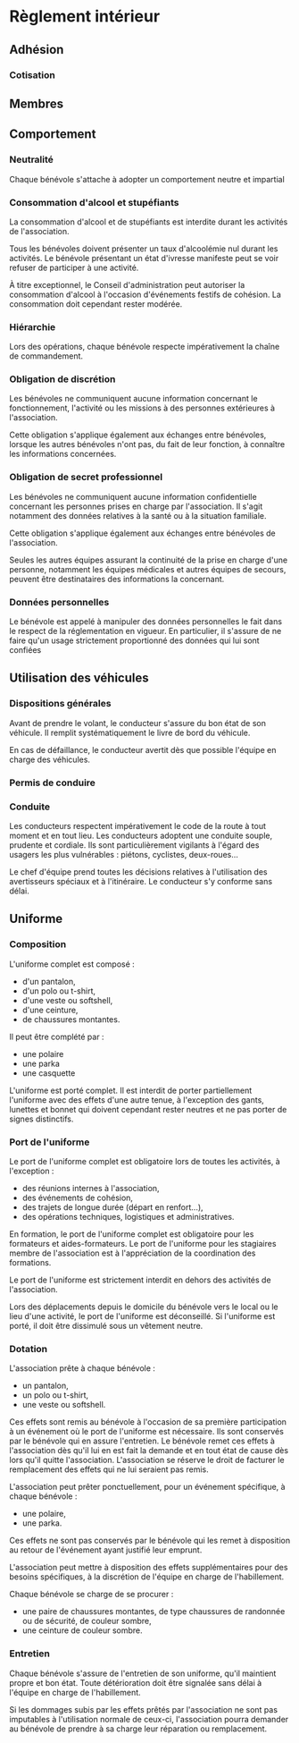 # Règlement intérieur
## Adhésion
### Cotisation


## Membres

## Comportement
### Neutralité
Chaque bénévole s'attache à adopter un comportement neutre et impartial

### Consommation d'alcool et stupéfiants
La consommation d'alcool et de stupéfiants est interdite durant les activités de l'association. 

Tous les bénévoles doivent présenter un taux d'alcoolémie nul durant les activités. Le bénévole présentant un état d'ivresse manifeste peut se voir refuser de participer à une activité.

À titre exceptionnel, le Conseil d'administration peut autoriser la consommation d'alcool à l'occasion d'événements festifs de cohésion. La consommation doit cependant rester modérée. 

### Hiérarchie
Lors des opérations, chaque bénévole respecte impérativement la chaîne de commandement. 

### Obligation de discrétion
Les bénévoles ne communiquent aucune information concernant le fonctionnement, l'activité ou les missions à des personnes extérieures à l'association.

Cette obligation s'applique également aux échanges entre bénévoles, lorsque les autres bénévoles n'ont pas, du fait de leur fonction, à connaître les informations concernées.

### Obligation de secret professionnel
Les bénévoles ne communiquent aucune information confidentielle concernant les personnes prises en charge par l'association. Il s'agit notamment des données relatives à la santé ou à la situation familiale.

Cette obligation s'applique également aux échanges entre bénévoles de l'association. 

Seules les autres équipes assurant la continuité de la prise en charge d'une personne, notamment les équipes médicales et autres équipes de secours, peuvent être destinataires des informations la concernant.

### Données personnelles
Le bénévole est appelé à manipuler des données personnelles le fait dans le respect de la réglementation en  vigueur. En particulier, il s'assure de ne faire qu'un usage strictement proportionné des données qui lui sont confiées

## Utilisation des véhicules
### Dispositions générales
Avant de prendre le volant, le conducteur s'assure du bon état de son véhicule. Il remplit systématiquement le livre de bord du véhicule.

En cas de défaillance, le conducteur avertit dès que possible l'équipe en charge des véhicules.

### Permis de conduire

### Conduite
Les conducteurs respectent impérativement le code de la route à tout moment et en tout lieu.
Les conducteurs adoptent une conduite souple, prudente et cordiale. Ils sont particulièrement vigilants à l'égard des usagers les plus vulnérables : piétons, cyclistes, deux-roues...

Le chef d'équipe prend toutes les décisions relatives à l'utilisation des avertisseurs spéciaux et à l'itinéraire. Le conducteur s'y conforme sans délai.

## Uniforme
### Composition
L'uniforme complet est composé :
* d'un pantalon,
* d'un polo ou t-shirt,
* d'une veste ou softshell,
* d'une ceinture,
* de chaussures montantes.

Il peut être complété par :
* une polaire
* une parka
* une casquette

L'uniforme est porté complet. Il est interdit de porter partiellement l'uniforme avec des effets d'une autre tenue, à l'exception des gants, lunettes et bonnet qui doivent cependant rester neutres et ne pas porter de signes distinctifs.

### Port de l'uniforme
Le port de l'uniforme complet est obligatoire lors de toutes les activités, à l'exception :
* des réunions internes à l'association,
* des événements de cohésion,
* des trajets de longue durée (départ en renfort...),
* des opérations techniques, logistiques et administratives.

En formation, le port de l'uniforme complet est obligatoire pour les formateurs et aides-formateurs. Le port de l'uniforme pour les stagiaires membre de l'association est à l'appréciation de la coordination des formations. 

Le port de l'uniforme est strictement interdit en dehors des activités de l'association.

Lors des déplacements depuis le domicile du bénévole vers le local ou le lieu d'une activité, le port de l'uniforme est déconseillé. Si l'uniforme est porté, il doit être dissimulé sous un vêtement neutre.

### Dotation
L'association prête à chaque bénévole : 
* un pantalon, 
* un polo ou t-shirt, 
* une veste ou softshell.

Ces effets sont remis au bénévole à l'occasion de sa première participation à un événement où le port de l'uniforme est nécessaire. Ils sont conservés par le bénévole qui en assure l'entretien. 
Le bénévole remet ces effets à l'association dès qu'il lui en est fait la demande et en tout état de cause dès lors qu'il quitte l'association. L'association se réserve le droit de facturer le remplacement des effets qui ne lui seraient pas remis.

L'association peut prêter ponctuellement, pour un événement spécifique, à chaque bénévole :
* une polaire,
* une parka.

Ces effets ne sont pas conservés par le bénévole qui les remet à disposition au retour de l'événement ayant justifié leur emprunt.

L'association peut mettre à disposition des effets supplémentaires pour des besoins spécifiques, à la discrétion de l'équipe en charge de l'habillement.

Chaque bénévole se charge de se procurer :
* une paire de chaussures montantes, de type chaussures de randonnée ou de sécurité, de couleur sombre,
* une ceinture de couleur sombre.

### Entretien
Chaque bénévole s'assure de l'entretien de son uniforme, qu'il maintient propre et bon état. Toute détérioration doit être signalée sans délai à l'équipe en charge de l'habillement.

Si les dommages subis par les effets prêtés par l'association ne sont pas imputables à l'utilisation normale de ceux-ci, l'association pourra demander au bénévole de prendre à sa charge leur réparation ou remplacement.
